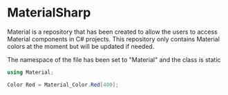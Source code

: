 # MaterialSharp

Material is a repository that has been created to allow the users to access Material components in C# projects.
This repository only contains Material colors at the moment but will be updated if needed.

The namespace of the file has been set to "Material" and the class is static 

````csharp
using Material;

Color Red = Material_Color.Red[400];
